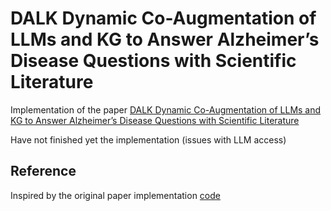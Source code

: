 # DALK Dynamic Co-Augmentation of LLMs and KG to Answer Alzheimer’s Disease Questions with Scientific Literature

Implementation of the paper [DALK Dynamic Co-Augmentation of LLMs and KG to Answer Alzheimer’s Disease Questions with Scientific Literature]()

Have not finished yet the implementation (issues with LLM access)

## Reference
Inspired by the original paper implementation [code](https://github.com/David-Li0406/DALK/tree/main)
